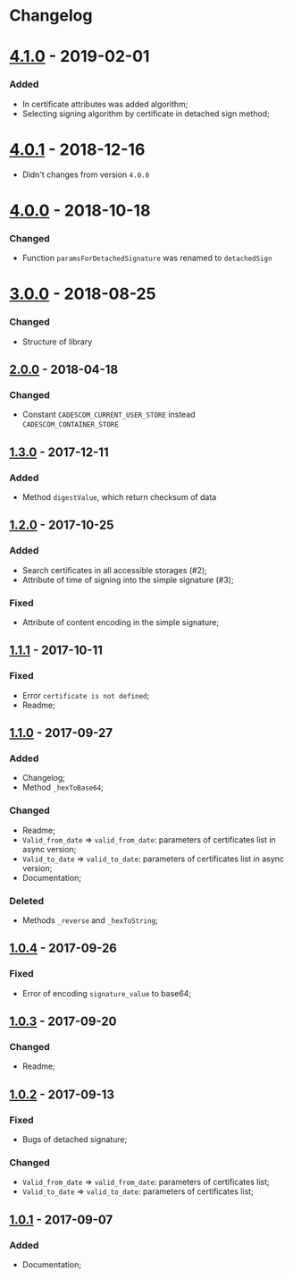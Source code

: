 # Changelog

# [4.1.0] - 2019-02-01
### Added

- In certificate attributes was added algorithm;
- Selecting signing algorithm by certificate in detached sign method;

# [4.0.1] - 2018-12-16

- Didn't changes from version `4.0.0`

# [4.0.0] - 2018-10-18
### Changed
 - Function `paramsForDetachedSignature` was renamed to `detachedSign`

# [3.0.0] - 2018-08-25
### Changed
 - Structure of library

## [2.0.0] - 2018-04-18
### Changed
 - Constant `CADESCOM_CURRENT_USER_STORE` instead `CADESCOM_CONTAINER_STORE`

## [1.3.0] - 2017-12-11
### Added
 - Method `digestValue`, which return checksum of data

## [1.2.0] - 2017-10-25
### Added
 - Search certificates in all accessible storages (#2);
 - Attribute of time of signing into the simple signature (#3);

### Fixed
 - Attribute of content encoding in the simple signature;

## [1.1.1] - 2017-10-11
### Fixed
  - Error `certificate is not defined`;
  - Readme;

## [1.1.0] - 2017-09-27
### Added
 - Changelog;
 - Method `_hexToBase64`;

### Changed
 - Readme;
 - `Valid_from_date` => `valid_from_date`: parameters of certificates list in async version;
 - `Valid_to_date` => `valid_to_date`: parameters of certificates list in async version;
 - Documentation;

### Deleted
 - Methods `_reverse` and `_hexToString`;

## [1.0.4] - 2017-09-26
### Fixed
 - Error of encoding `signature_value` to base64;

## [1.0.3] - 2017-09-20
### Changed
 - Readme;

## [1.0.2] - 2017-09-13
### Fixed
 - Bugs of detached signature;

### Changed
 - `Valid_from_date` => `valid_from_date`: parameters of certificates list;
 - `Valid_to_date` => `valid_to_date`: parameters of certificates list;

## [1.0.1] - 2017-09-07
### Added
 - Documentation;

[4.1.0]: https://github.com/VMashanov/crypto-pro-provider/compare/4.0.1...4.1.0
[4.0.1]: https://github.com/VMashanov/crypto-pro-provider/compare/4.0.0...4.0.1
[4.0.0]: https://github.com/VMashanov/crypto-pro-provider/compare/3.0.0...4.0.0
[3.0.0]: https://github.com/VMashanov/crypto-pro-provider/compare/2.0.0...3.0.0
[2.0.0]: https://github.com/VMashanov/crypto-pro-provider/compare/1.3.0...2.0.0
[1.3.0]: https://github.com/VMashanov/crypto-pro-provider/compare/1.2.0...1.3.0
[1.2.0]: https://github.com/VMashanov/crypto-pro-provider/compare/1.1.1...1.2.0
[1.1.1]: https://github.com/VMashanov/crypto-pro-provider/compare/1.1.0...1.1.1
[1.1.0]: https://github.com/VMashanov/crypto-pro-provider/compare/1.0.4...1.1.0
[1.0.4]: https://github.com/VMashanov/crypto-pro-provider/compare/1.0.3...1.0.4
[1.0.3]: https://github.com/VMashanov/crypto-pro-provider/compare/1.0.2...1.0.3
[1.0.2]: https://github.com/VMashanov/crypto-pro-provider/compare/1.0.1...1.0.2
[1.0.1]: https://github.com/VMashanov/crypto-pro-provider/compare/1.0.0...1.0.1
